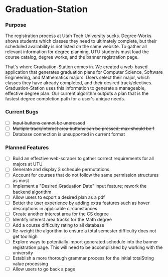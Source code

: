 # Graduation-Station

### Purpose

The registration process at Utah Tech University sucks. Degree-Works shows students which classes they need to ultimately complete, but their scheduled availability is not listed on the same website. To gather all relevant information for degree planning, UTU students must load the course catalog, degree works, and the banner registration page.

That's where Graduation-Station comes in. We created a web-based application that generates graduation plans for Computer Science, Software Engineering, and Mathematics majors. Users select their major, which classes they have already completed, and their desired track/electives. Graduation-Station uses this information to generate a manageable, effective degree plan. Our current algorithm outputs a plan that is the fastest degree completion path for a user's unique needs.

### Current Bugs

- [ ] ~~Input buttons cannot be unpressed~~
- [ ] ~~Multiple track/interest area buttons can be pressed; max should be 1~~
- [ ] Database connection is unsupported in current format

### Planned Features

- [ ] Build an effective web-scraper to gather correct requirements for all majors at UTU
- [ ] Generate and display 3 schedule permutations
- [ ] Account for courses that do not follow the same permission structures as most
- [ ] Implement a "Desired Graduation Date" input feature; rework the backend algorithm
- [ ] Allow users to export a desired plan as a pdf
- [ ] Better the user experience by adding extra features such as hover descriptions in applicable circumstances
- [ ] Create another interest area for the CS degree
- [ ] Identify interest area tracks for the Math degree
- [ ] Add a course difficulty rating to all database
- [ ] Re-weight the algorithm to ensure a total semester difficulty does not get too high
- [ ] Explore ways to potentially import generated schedule into the banner registration page. This will need to be accomplished by working with the university
- [ ] Establish a more thorough grammar process for the initial totalString value processing
- [ ] Allow users to go back a page
